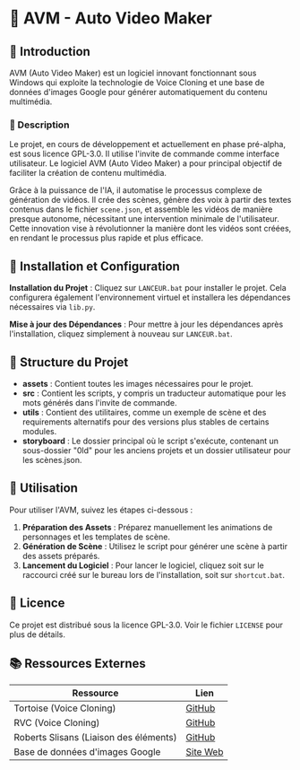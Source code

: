 # 🚀 AVM - Auto Video Maker

## 📌 Introduction

AVM (Auto Video Maker) est un logiciel innovant fonctionnant sous Windows qui exploite la technologie de Voice Cloning et une base de données d'images Google pour générer automatiquement du contenu multimédia. 

### 📝 Description
Le projet, en cours de développement et actuellement en phase pré-alpha, est sous licence GPL-3.0. Il utilise l'invite de commande comme interface utilisateur. Le logiciel AVM (Auto Video Maker) a pour principal objectif de faciliter la création de contenu multimédia. 

Grâce à la puissance de l'IA, il automatise le processus complexe de génération de vidéos. Il crée des scènes, génère des voix à partir des textes contenus dans le fichier `scene.json`, et assemble les vidéos de manière presque autonome, nécessitant une intervention minimale de l'utilisateur. Cette innovation vise à révolutionner la manière dont les vidéos sont créées, en rendant le processus plus rapide et plus efficace.

## 🔧 Installation et Configuration

**Installation du Projet** : Cliquez sur `LANCEUR.bat` pour installer le projet. Cela configurera également l'environnement virtuel et installera les dépendances nécessaires via `lib.py`.

**Mise à jour des Dépendances** : Pour mettre à jour les dépendances après l'installation, cliquez simplement à nouveau sur `LANCEUR.bat`.

## 📂 Structure du Projet

- **assets** : Contient toutes les images nécessaires pour le projet.
- **src** : Contient les scripts, y compris un traducteur automatique pour les mots générés dans l'invite de commande.
- **utils** : Contient des utilitaires, comme un exemple de scène et des requirements alternatifs pour des versions plus stables de certains modules.
- **storyboard** : Le dossier principal où le script s'exécute, contenant un sous-dossier "0ld" pour les anciens projets et un dossier utilisateur pour les scènes.json.

## 💼 Utilisation

Pour utiliser l'AVM, suivez les étapes ci-dessous :

1. **Préparation des Assets** : Préparez manuellement les animations de personnages et les templates de scène.
2. **Génération de Scène** : Utilisez le script pour générer une scène à partir des assets préparés.
3. **Lancement du Logiciel** : Pour lancer le logiciel, cliquez soit sur le raccourci créé sur le bureau lors de l'installation, soit sur `shortcut.bat`.

## 📜 Licence

Ce projet est distribué sous la licence GPL-3.0. Voir le fichier `LICENSE` pour plus de détails.

<!--
## 🤝 Contribution

Le projet est actuellement en phase de développement pré-alpha. Nous accueillons volontiers les contributions pour améliorer le projet. N'hésitez pas à ouvrir des issues ou à soumettre des pull requests.
-->

## 📚 Ressources Externes

| Ressource                       | Lien                                                         |
|---------------------------------|--------------------------------------------------------------|
| Tortoise (Voice Cloning)        | [GitHub](https://github.com/neonbjb/tortoise-tts)            |
| RVC (Voice Cloning)             | [GitHub](https://github.com/RVC-Project/Retrieval-based-Voice-Conversion-WebUI) |
| Roberts Slisans (Liaison des éléments) | [GitHub](https://github.com/rsxdalv/tts-generation-webui)   |
| Base de données d'images Google | [Site Web](https://storage.googleapis.com/openimages/web/download_v7.html) |

<!--
## 🙏 Remerciements

Merci de soutenir et de contribuer à ce projet en développement.
-->
